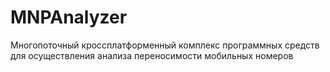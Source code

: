# MNPAnalyzer
Многопоточный кроссплатформенный комплекс программных средств для осуществления анализа переносимости мобильных номеров
